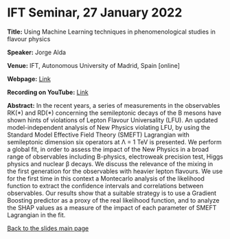 # IFT Seminar, 27 January 2022

**Title:** Using Machine Learning techniques in phenomenological studies in flavour physics

**Speaker:** Jorge Alda

**Venue:** IFT, Autonomous University of Madrid, Spain [online]

**Webpage:** [Link](https://www.ift.uam-csic.es/es/events/using-machine-learning-techniques-phenomenological-studies-flavour-physics)

**Recording on YouTube:** [Link](https://www.youtube.com/watch?v=YTJ1-HS5CXw)

**Abstract:** In the recent years, a series of measurements in the observables RK(\*) and RD(\*)
concerning the semileptonic decays of the B mesons have shown hints of violations of Lepton Flavour
Universality (LFU). An updated model-independent analysis of New Physics violating LFU, by using
the Standard Model Effective Field Theory (SMEFT) Lagrangian with semileptonic dimension six
operators at Λ = 1 TeV is presented. We perform a global fit, in order to assess the impact of the
New Physics in a broad range of observables including B-physics, electroweak precision test, Higgs
physics and nuclear β decays. We discuss the relevance of the mixing in the first generation for the
observables with heavier lepton flavours. We use for the first time in this context a Montecarlo analysis
of the likelihood function to extract the confidence intervals and correlations between observables. Our
results show that a suitable strategy is to use a Gradient Boosting predictor as a proxy of the real
likelihood function, and to analyze the SHAP values as a measure of the impact of each parameter of
SMEFT Lagrangian in the fit.

[Back to the slides main page](https://github.com/Jorge-Alda/Slides/tree/main)
